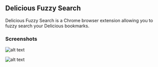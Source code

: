 ## Delicious Fuzzy Search

Delicious Fuzzy Search is a Chrome browser extension allowing you to fuzzy search your Delicious bookmarks.

### Screenshots

![alt text](http://miwurster.github.io/chrome-delicious-fuzzy-search/screens/dfs-screen-new-tab.png "'New Tab' Integration")

![alt text](http://miwurster.github.io/chrome-delicious-fuzzy-search/screens/dfs-screen-options.png "Extension Settings")
